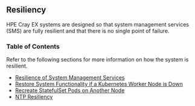 ## Resiliency

HPE Cray EX systems are designed so that system management services \(SMS\) are fully resilient and that there is no single point of failure.

### Table of Contents 

Refer to the following sections for more information on how the system is resilient.

- [Resilience of System Management Services](Resilience_of_System_Management_Services.md)
- [Restore System Functionality if a Kubernetes Worker Node is Down](Restore_System_Functionality_if_a_Kubernetes_Worker_Node_is_Down.md)
- [Recreate StatefulSet Pods on Another Node](Recreate_StatefulSet_Pods_on_Another_Node.md)
- [NTP Resiliency](NTP_Resiliency.md)

